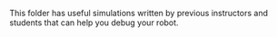 This folder has useful simulations written by previous instructors and students that can help you debug your robot.

